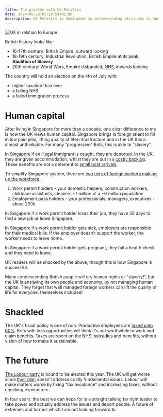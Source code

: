 ```yaml
---
title: The problem with UK Politics
date: 2024-06-29T06:28:54+01:00
description: UK Politics is dominated by condescending attitudes to human capital
---
```


<img src="https://s.natalian.org/2024-06-29/uk.png" alt="UK in relation to Europe" />

British history looks like:

* 16-17th century: British Empire, outward looking
* 18-19th century: Industrial Revolution, British Empire at its peak, **Abolition of Slavery**
* 20th century: World Wars, Empire disbanded, <abbr title="National health service">NHS</abbr>, inwards looking

The country will hold an election on the 4th of July with:

* higher taxation than ever
* a failing NHS
* a failed immigration process

# Human capital

After living in Singapore for more than a decade, one clear difference to me is
how the UK views human capital. Singapore brings in foreign talent to fill in
low paid jobs, lifting quality of life/infrastructure and in the UK this is
almost unthinkable. For many "progressive" Brits, this is akin to "slavery".

In Singapore if an illegal immigrant is caught, they are deported. In the UK,
they are given accommodation, whilst they are put in a [costly
backlog](https://migrationobservatory.ox.ac.uk/resources/briefings/the-uks-asylum-backlog/).
These benefits are not a deterrent to [small boat
arrivals](https://www.gov.uk/government/publications/migrants-detected-crossing-the-english-channel-in-small-boats/migrants-detected-crossing-the-english-channel-in-small-boats-last-7-days).

To simplify Singapore system, there are [two tiers of foreign workers making up the workforce](https://www.mom.gov.sg/foreign-workforce-numbers):
1. Work permit holders - your domestic helpers, construction workers, childcare assistants, cleaners ~1 million of a ~6 million population
2. Employment pass holders - your professionals, managers, executives - about 200k 

In Singapore if a work permit holder loses their job, they have 30 days to find
a new job or leave Singapore.

In Singapore if a work permit holder gets sick, employers are responsible for
their medical bills. If the employer doesn't support the worker, the worker needs to leave home.

In Singapore if a work permit holder gets pregnant, they fail a health check
and they need to leave.

UK readers will be shocked by the above, though this is how Singapore is
successful.

Many condescending British people will cry human rights or "slavery!", but the
UK is enslaving its own people and economy, by not managing human capital. They
forget that well managed foreign workers can lift the quality of life for
everyone, themselves included!

# Shackled

The UK's fiscal policy is one of ruin. Productive employees are [taxed upto
60%](https://youtu.be/P5AV-1266zc?si=6j6cWuF3vNhUBJvQ). Brits with less
opportunities will think it's not worthwhile to work and claim benefits. Taxes
are spent on the NHS, subsidies and benefits, without vision of how to make it
sustainable. 

# The future

<a href="https://en.wikipedia.org/wiki/Labour_Party_(UK)">The Labour party</a>
is bound to be elected this year. The UK will get worse since [their
plan](https://labour.org.uk/change/my-plan-for-change/) doesn't address costly
fundamental issues. Labour will make matters worse by fixing "tax avoidance" and
increasing taxes, without checking expenditure.

In four years, the best we can hope for is a straight talking far right leader
to take power and actually address the issues and deport people. A future of
extremes and turmoil which I am not looking forward to.
